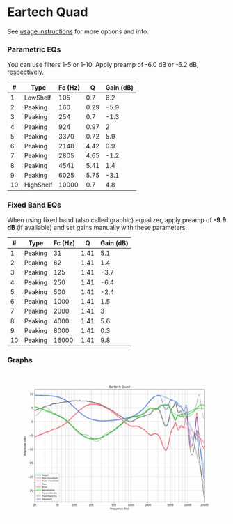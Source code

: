 # Eartech Quad
See [usage instructions](https://github.com/jaakkopasanen/AutoEq#usage) for more options and info.

### Parametric EQs
You can use filters 1-5 or 1-10. Apply preamp of -6.0 dB or -6.2 dB, respectively.

|   # | Type      |   Fc (Hz) |    Q |   Gain (dB) |
|-----|-----------|-----------|------|-------------|
|   1 | LowShelf  |       105 | 0.7  |         6.2 |
|   2 | Peaking   |       160 | 0.29 |        -5.9 |
|   3 | Peaking   |       254 | 0.7  |        -1.3 |
|   4 | Peaking   |       924 | 0.97 |         2   |
|   5 | Peaking   |      3370 | 0.72 |         5.9 |
|   6 | Peaking   |      2148 | 4.42 |         0.9 |
|   7 | Peaking   |      2805 | 4.65 |        -1.2 |
|   8 | Peaking   |      4541 | 5.41 |         1.4 |
|   9 | Peaking   |      6025 | 5.75 |        -3.1 |
|  10 | HighShelf |     10000 | 0.7  |         4.8 |

### Fixed Band EQs
When using fixed band (also called graphic) equalizer, apply preamp of **-9.9 dB** (if available) and set gains manually with these parameters.

|   # | Type    |   Fc (Hz) |    Q |   Gain (dB) |
|-----|---------|-----------|------|-------------|
|   1 | Peaking |        31 | 1.41 |         5.1 |
|   2 | Peaking |        62 | 1.41 |         1.4 |
|   3 | Peaking |       125 | 1.41 |        -3.7 |
|   4 | Peaking |       250 | 1.41 |        -6.4 |
|   5 | Peaking |       500 | 1.41 |        -2.4 |
|   6 | Peaking |      1000 | 1.41 |         1.5 |
|   7 | Peaking |      2000 | 1.41 |         3   |
|   8 | Peaking |      4000 | 1.41 |         5.6 |
|   9 | Peaking |      8000 | 1.41 |         0.3 |
|  10 | Peaking |     16000 | 1.41 |         9.8 |

### Graphs
![](./Eartech%20Quad.png)

